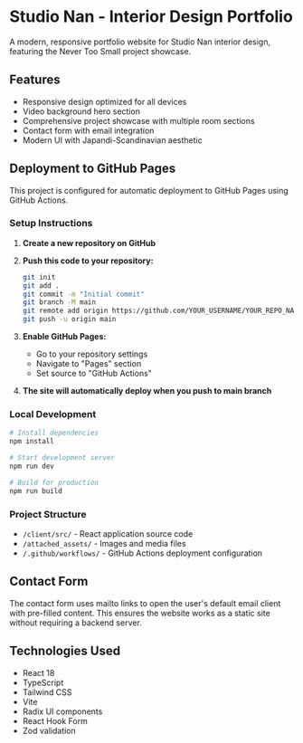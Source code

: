 # Studio Nan - Interior Design Portfolio

A modern, responsive portfolio website for Studio Nan interior design, featuring the Never Too Small project showcase.

## Features

- Responsive design optimized for all devices
- Video background hero section
- Comprehensive project showcase with multiple room sections
- Contact form with email integration
- Modern UI with Japandi-Scandinavian aesthetic

## Deployment to GitHub Pages

This project is configured for automatic deployment to GitHub Pages using GitHub Actions.

### Setup Instructions

1. **Create a new repository on GitHub**
2. **Push this code to your repository:**
   ```bash
   git init
   git add .
   git commit -m "Initial commit"
   git branch -M main
   git remote add origin https://github.com/YOUR_USERNAME/YOUR_REPO_NAME.git
   git push -u origin main
   ```

3. **Enable GitHub Pages:**
   - Go to your repository settings
   - Navigate to "Pages" section
   - Set source to "GitHub Actions"

4. **The site will automatically deploy when you push to main branch**

### Local Development

```bash
# Install dependencies
npm install

# Start development server
npm run dev

# Build for production
npm run build
```

### Project Structure

- `/client/src/` - React application source code
- `/attached_assets/` - Images and media files
- `/.github/workflows/` - GitHub Actions deployment configuration

## Contact Form

The contact form uses mailto links to open the user's default email client with pre-filled content. This ensures the website works as a static site without requiring a backend server.

## Technologies Used

- React 18
- TypeScript
- Tailwind CSS
- Vite
- Radix UI components
- React Hook Form
- Zod validation